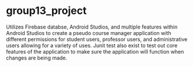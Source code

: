 # group13_project
Utilizes Firebase databse, Android Studios, and multiple features within Android Studios to create a pseudo course manager application with different permissions
for student users, professor users, and administrative users allowing for a variety of uses.
Junit test also exist to test out core features of the application to make sure the application will function when changes are being made.
